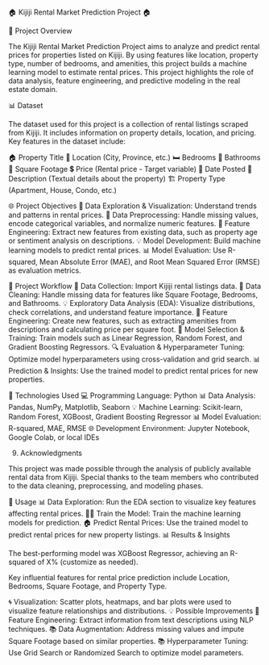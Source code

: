 🏠 Kijiji Rental Market Prediction Project 🏠



🎨 Project Overview

The Kijiji Rental Market Prediction Project aims to analyze and predict rental prices for properties listed on Kijiji. By using features like location, property type, number of bedrooms, and amenities, this project builds a machine learning model to estimate rental prices. This project highlights the role of data analysis, feature engineering, and predictive modeling in the real estate domain.

📊 Dataset

The dataset used for this project is a collection of rental listings scraped from Kijiji. It includes information on property details, location, and pricing. Key features in the dataset include:

🏠 Property Title
📍 Location (City, Province, etc.)
🛏️ Bedrooms
🛁 Bathrooms
📏 Square Footage
💲 Price (Rental price - Target variable)
📆 Date Posted
📜 Description (Textual details about the property)
🏗️ Property Type (Apartment, House, Condo, etc.)

🌐 Project Objectives
🔄 Data Exploration & Visualization: Understand trends and patterns in rental prices.
🔧 Data Preprocessing: Handle missing values, encode categorical variables, and normalize numeric features.
🔺 Feature Engineering: Extract new features from existing data, such as property age or sentiment analysis on descriptions.
💡 Model Development: Build machine learning models to predict rental prices.
📊 Model Evaluation: Use R-squared, Mean Absolute Error (MAE), and Root Mean Squared Error (RMSE) as evaluation metrics.

🔁 Project Workflow
📖 Data Collection: Import Kijiji rental listings data.
📁 Data Cleaning: Handle missing data for features like Square Footage, Bedrooms, and Bathrooms.
💡 Exploratory Data Analysis (EDA): Visualize distributions, check correlations, and understand feature importance.
🎨 Feature Engineering: Create new features, such as extracting amenities from descriptions and calculating price per square foot.
🤖 Model Selection & Training: Train models such as Linear Regression, Random Forest, and Gradient Boosting Regressors.
🔍 Evaluation & Hyperparameter Tuning: Optimize model hyperparameters using cross-validation and grid search.
📊 Prediction & Insights: Use the trained model to predict rental prices for new properties.

🧰 Technologies Used
💻 Programming Language: Python
📊 Data Analysis: Pandas, NumPy, Matplotlib, Seaborn
💡 Machine Learning: Scikit-learn, Random Forest, XGBoost, Gradient Boosting Regressor
📊 Model Evaluation: R-squared, MAE, RMSE
🌐 Development Environment: Jupyter Notebook, Google Colab, or local IDEs

9. Acknowledgments

This project was made possible through the analysis of publicly available rental data from Kijiji. Special thanks to the team members who contributed to the data cleaning, preprocessing, and modeling phases.

🔄 Usage
📊 Data Exploration: Run the EDA section to visualize key features affecting rental prices.
👨‍💻 Train the Model: Train the machine learning models for prediction.
🏠 Predict Rental Prices: Use the trained model to predict rental prices for new property listings.
📊 Results & Insights

The best-performing model was XGBoost Regressor, achieving an R-squared of X% (customize as needed).

Key influential features for rental price prediction include Location, Bedrooms, Square Footage, and Property Type.

🌀 Visualization: Scatter plots, heatmaps, and bar plots were used to visualize feature relationships and distributions.
💡 Possible Improvements
🌈 Feature Engineering: Extract information from text descriptions using NLP techniques.
📚 Data Augmentation: Address missing values and impute Square Footage based on similar properties.
📚 Hyperparameter Tuning: Use Grid Search or Randomized Search to optimize model parameters.


